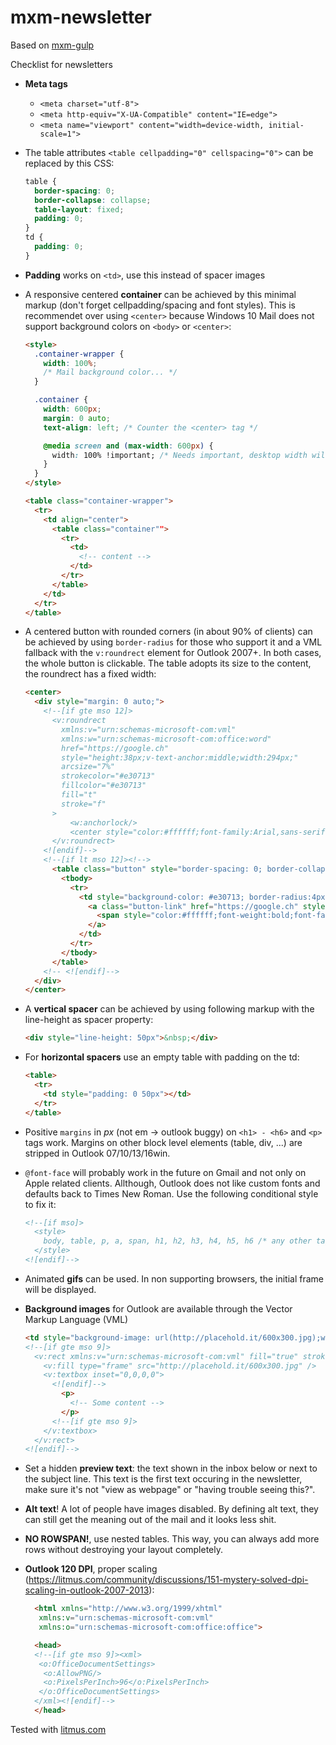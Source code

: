 # mxm-newsletter

Based on [mxm-gulp](https://github.com/maxomedia/mxm-gulp)


Checklist for newsletters

- **Meta tags**
  - `<meta charset="utf-8">`
  - `<meta http-equiv="X-UA-Compatible" content="IE=edge">`
  - `<meta name="viewport" content="width=device-width, initial-scale=1">`
- The table attributes `<table cellpadding="0" cellspacing="0">` can be replaced by this CSS:
  ```css
  table {
    border-spacing: 0;
    border-collapse: collapse;
    table-layout: fixed;
    padding: 0;
  }
  td {
    padding: 0;
  }
  ```

- **Padding** works on `<td>`, use this instead of spacer images
- A responsive centered **container** can be achieved by this minimal markup (don't forget cellpadding/spacing and font styles). This is recommendet over using `<center>` because Windows 10 Mail does not support background colors on `<body>` or `<center>`:
  ```html
  <style>
    .container-wrapper {
      width: 100%;
      /* Mail background color... */
    }

    .container {
      width: 600px;
      margin: 0 auto;
      text-align: left; /* Counter the <center> tag */

      @media screen and (max-width: 600px) {
        width: 100% !important; /* Needs important, desktop width will be inline */
      }
    }
  </style>

  <table class="container-wrapper">
    <tr>
      <td align="center">
        <table class="container"">
          <tr>
            <td>
              <!-- content -->
            </td>
          </tr>
        </table>
      </td>
    </tr>
  </table>
  ```

- A centered button with rounded corners (in about 90% of clients) can be achieved by using `border-radius` for those who support it and a VML fallback with the `v:roundrect` element for Outlook 2007+. In both cases, the whole button is clickable. The table adopts its size to the content, the roundrect has a fixed width:
  ```html
  <center>
    <div style="margin: 0 auto;">
      <!--[if gte mso 12]>
        <v:roundrect
          xmlns:v="urn:schemas-microsoft-com:vml"
          xmlns:w="urn:schemas-microsoft-com:office:word"
          href="https://google.ch"
          style="height:38px;v-text-anchor:middle;width:294px;"
          arcsize="7%"
          strokecolor="#e30713"
          fillcolor="#e30713"
          fill="t"
          stroke="f"
        >
            <w:anchorlock/>
            <center style="color:#ffffff;font-family:Arial,sans-serif;font-size:13px;font-weight:bold;">Strecken-Abo hier erneuern</center>
        </v:roundrect>
      <![endif]-->
      <!--[if lt mso 12]><!-->
        <table class="button" style="border-spacing: 0; border-collapse: collapse; margin: 0 auto;">
          <tbody>
            <tr>
              <td style="background-color: #e30713; border-radius:4px;">
                <a class="button-link" href="https://google.ch" style="text-decoration: none;border-radius:4px; line-height:38px; display:inline-block;padding:0 30px;">
                  <span style="color:#ffffff;font-weight:bold;font-family:Arial,sans-serif;font-size:13px;-webkit-text-size-adjust:none;">Strecken-Abo hier erneuern</span>
                </a>
              </td>
            </tr>
          </tbody>
        </table>
      <!-- <![endif]-->
    </div>
  </center>
  ```

- A **vertical spacer** can be achieved by using following markup with the line-height as spacer property:
  ```html
  <div style="line-height: 50px">&nbsp;</div>
  ```

- For **horizontal spacers** use an empty table with padding on the td:
  ```html
  <table>
    <tr>
      <td style="padding: 0 50px"></td>
    </tr>
  </table>
  ```

- Positive `margins` in *px* (not em -> outlook buggy) on `<h1> - <h6>` and `<p>` tags work. Margins on other block level elements (table, div, ...) are stripped in Outlook 07/10/13/16win.
- `@font-face` will probably work in the future on Gmail and not only on Apple related clients. Allthough, Outlook does not like custom fonts and defaults back to Times New Roman. Use the following conditional style to fix it:
  ```html
  <!--[if mso]>
    <style>
      body, table, p, a, span, h1, h2, h3, h4, h5, h6 /* any other tags */ { font-family: sans-serif !important; }
    </style>
  <![endif]-->
  ```

- Animated **gifs** can be used. In non supporting browsers, the initial frame will be displayed.
- **Background images** for Outlook are available through the Vector Markup Language (VML)
  ```html
  <td style="background-image: url(http://placehold.it/600x300.jpg);width:600px;height:300px">
  <!--[if gte mso 9]>
    <v:rect xmlns:v="urn:schemas-microsoft-com:vml" fill="true" stroke="false" style="width:600px; height: 300px;">
      <v:fill type="frame" src="http://placehold.it/600x300.jpg" />
      <v:textbox inset="0,0,0,0">
        <![endif]-->
          <p>
            <!-- Some content -->
          </p>
        <!--[if gte mso 9]>
      </v:textbox>
    </v:rect>
  <![endif]-->
  ```

- Set a hidden **preview text**: the text shown in the inbox below or next to the subject line. This text is the first text occuring in the newsletter, make sure it's not "view as webpage" or "having trouble seeing this?".
- **Alt text**! A lot of people have images disabled. By defining alt text, they can still get the meaning out of the mail and it looks less shit.
- **NO ROWSPAN!**, use nested tables. This way, you can always add more rows without destroying your layout completely.
- **Outlook 120 DPI**, proper scaling (https://litmus.com/community/discussions/151-mystery-solved-dpi-scaling-in-outlook-2007-2013):
  ```html
    <html xmlns="http://www.w3.org/1999/xhtml"
     xmlns:v="urn:schemas-microsoft-com:vml"
     xmlns:o="urn:schemas-microsoft-com:office:office">

    <head>
    <!--[if gte mso 9]><xml>
     <o:OfficeDocumentSettings>
      <o:AllowPNG/>
      <o:PixelsPerInch>96</o:PixelsPerInch>
     </o:OfficeDocumentSettings>
    </xml><![endif]-->
    </head>
  ```

Tested with [litmus.com](https://litmus.com)
